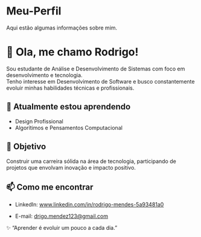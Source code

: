 # Meu-Perfil
Aqui estão algumas informações sobre mim.
# 👋 Ola, me chamo Rodrigo!  

Sou estudante de Análise e Desenvolvimento de Sistemas com foco em desenvolvimento e tecnologia.  
Tenho interesse em Desenvolvimento de Software e busco constantemente evoluir minhas habilidades técnicas e profissionais.  

## 🌱 Atualmente estou aprendendo
- Design Profissional 
- Algorítimos e Pensamentos Computacional  

## 📌 Objetivo
Construir uma carreira sólida na área de tecnologia, participando de projetos que envolvam inovação e impacto positivo.  

## 📫 Como me encontrar
- LinkedIn: www.linkedin.com/in/rodrigo-mendes-5a93481a0
  
- E-mail: drigo.mendez123@gmail.com  

✨ “Aprender é evoluir um pouco a cada dia.”
